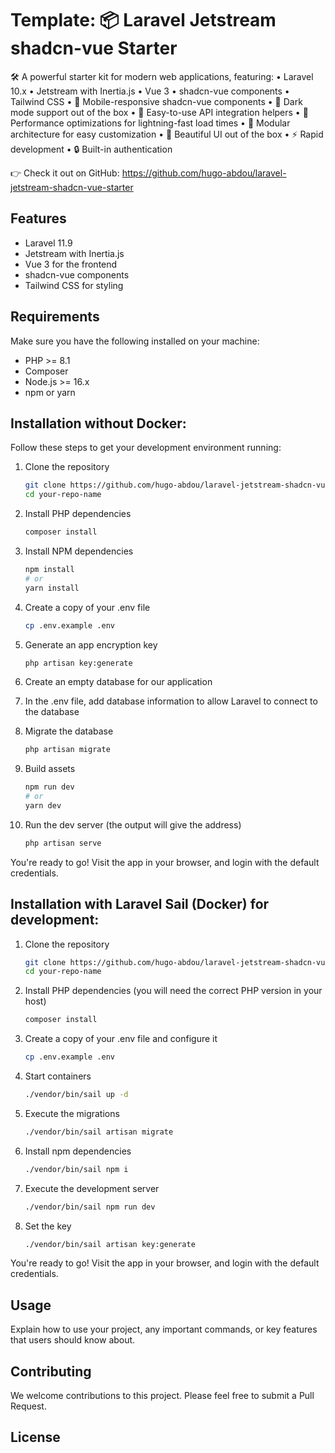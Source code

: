 # Template: 📦 Laravel Jetstream shadcn-vue Starter

🛠️ A powerful starter kit for modern web applications, featuring:
• Laravel 10.x
• Jetstream with Inertia.js
• Vue 3
• shadcn-vue components
• Tailwind CSS
• 📱 Mobile-responsive shadcn-vue components
• 🌙 Dark mode support out of the box
• 🔌 Easy-to-use API integration helpers
• 🚀 Performance optimizations for lightning-fast load times
• 🧩 Modular architecture for easy customization
• 🎨 Beautiful UI out of the box
•  ⚡ Rapid development
•  🔒 Built-in authentication

👉 Check it out on GitHub: <https://github.com/hugo-abdou/laravel-jetstream-shadcn-vue-starter>

## Features

-   Laravel 11.9
-   Jetstream with Inertia.js
-   Vue 3 for the frontend
-   shadcn-vue components
-   Tailwind CSS for styling

## Requirements

Make sure you have the following installed on your machine:

-   PHP >= 8.1
-   Composer
-   Node.js >= 16.x
-   npm or yarn

## Installation without Docker:

Follow these steps to get your development environment running:

1. Clone the repository

    ```bash
    git clone https://github.com/hugo-abdou/laravel-jetstream-shadcn-vue-starter.git
    cd your-repo-name
    ```

2. Install PHP dependencies

    ```bash
    composer install
    ```

3. Install NPM dependencies

    ```bash
    npm install
    # or
    yarn install
    ```

4. Create a copy of your .env file

    ```bash
    cp .env.example .env
    ```

5. Generate an app encryption key

    ```bash
    php artisan key:generate
    ```

6. Create an empty database for our application

7. In the .env file, add database information to allow Laravel to connect to the database

8. Migrate the database

    ```bash
    php artisan migrate
    ```

9. Build assets

    ```bash
    npm run dev
    # or
    yarn dev
    ```

10. Run the dev server (the output will give the address)

    ```bash
    php artisan serve
    ```

You're ready to go! Visit the app in your browser, and login with the default credentials.

## Installation with Laravel Sail (Docker) for development:

1. Clone the repository

    ```bash
    git clone https://github.com/hugo-abdou/laravel-jetstream-shadcn-vue-starter.git
    cd your-repo-name
    ```

2. Install PHP dependencies (you will need the correct PHP version in your host)

    ```bash
    composer install
    ```

4. Create a copy of your .env file and configure it

    ```bash
    cp .env.example .env
    ```

5. Start containers

    ```bash
    ./vendor/bin/sail up -d
    ```

6. Execute the migrations

    ```bash
    ./vendor/bin/sail artisan migrate
    ```

7. Install npm dependencies

    ```bash
    ./vendor/bin/sail npm i
    ```

8. Execute the development server

    ```bash
    ./vendor/bin/sail npm run dev
    ```
9. Set the key

    ```bash
    ./vendor/bin/sail artisan key:generate
    ```

You're ready to go! Visit the app in your browser, and login with the default credentials.

## Usage

Explain how to use your project, any important commands, or key features that users should know about.

## Contributing

We welcome contributions to this project. Please feel free to submit a Pull Request.

## License
